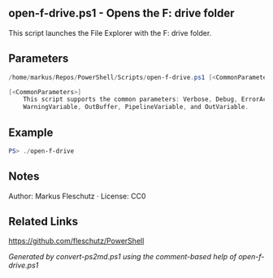 ## open-f-drive.ps1 - Opens the F: drive folder

This script launches the File Explorer with the F: drive folder.

## Parameters
```powershell
/home/markus/Repos/PowerShell/Scripts/open-f-drive.ps1 [<CommonParameters>]

[<CommonParameters>]
    This script supports the common parameters: Verbose, Debug, ErrorAction, ErrorVariable, WarningAction, 
    WarningVariable, OutBuffer, PipelineVariable, and OutVariable.
```

## Example
```powershell
PS> ./open-f-drive

```

## Notes
Author: Markus Fleschutz · License: CC0

## Related Links
https://github.com/fleschutz/PowerShell

*Generated by convert-ps2md.ps1 using the comment-based help of open-f-drive.ps1*
